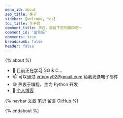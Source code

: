 ```yaml
---
menu_id: about
seo_title: 关于
sidebar: [welcome, toc]
toc_title: 关于我
comment_title: 来过，就留下您的脚印吧～
comment_id: '留言板'
comments: true
breadcrumb: false
header: false
---
```


{% about %}

- 🌱 目前正在学习 GO & C...
- 📫 可以通过 <ydongy02@gmail.com> 给我发送电子邮件
- 😄 热衷于编程，主力 Python 开发
- 🎯 [个人博客](https://ydongy.cn)

{% navbar [文章](/) [笔记](/wiki/) [留言](#comments) [GitHub](https://github.com/YDongY)  %}

{% endabout %}